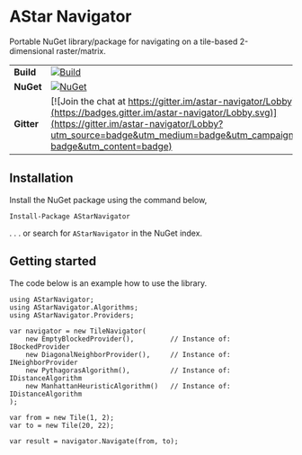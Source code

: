 # AStar Navigator 

Portable NuGet library/package for navigating on a tile-based 2-dimensional raster/matrix.

|||
|-|-|
|**Build**|[![Build](https://ci.appveyor.com/api/projects/status/fu2jsiaylryisy5t?svg=true)](https://ci.appveyor.com/project/WichardRiezebos/astar) |
|**NuGet**|[![NuGet](https://buildstats.info/nuget/AStarNavigator)](https://www.nuget.org/packages/AStarNavigator/) |
|**Gitter**|[![Join the chat at https://gitter.im/astar-navigator/Lobby](https://badges.gitter.im/astar-navigator/Lobby.svg)](https://gitter.im/astar-navigator/Lobby?utm_source=badge&utm_medium=badge&utm_campaign=pr-badge&utm_content=badge)
## Installation

Install the NuGet package using the command below,

```
Install-Package AStarNavigator
```

. . . or search for `AStarNavigator` in the NuGet index.

## Getting started
The code below is an example how to use the library.

```
using AStarNavigator;
using AStarNavigator.Algorithms;
using AStarNavigator.Providers;

var navigator = new TileNavigator(
    new EmptyBlockedProvider(),         // Instance of: IBockedProvider
    new DiagonalNeighborProvider(),     // Instance of: INeighborProvider
    new PythagorasAlgorithm(),          // Instance of: IDistanceAlgorithm
    new ManhattanHeuristicAlgorithm()   // Instance of: IDistanceAlgorithm
);

var from = new Tile(1, 2);
var to = new Tile(20, 22);

var result = navigator.Navigate(from, to); 
```
